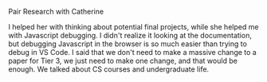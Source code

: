 Pair Research with Catherine

I helped her with thinking about potential final projects, while she helped me with Javascript debugging. I didn't realize it looking at the documentation, but debugging Javascript in the browser is so much easier than trying to debug in VS Code. I said that we don't need to make a massive change to a paper for Tier 3, we just need to make one change, and that would be enough. We talked about CS courses and undergraduate life. 